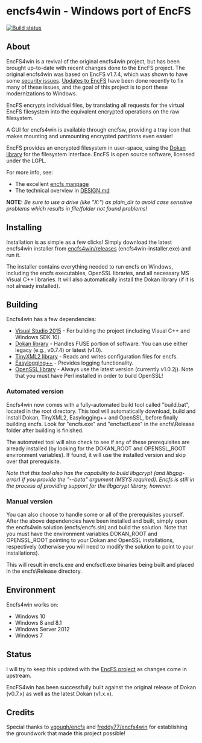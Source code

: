 # encfs4win - Windows port of EncFS 

[![Build status](https://ci.appveyor.com/api/projects/status/5tpsgd73ndv89v3e/branch/master?svg=true)](https://ci.appveyor.com/project/jetwhiz/encfs4win/branch/master)

## About

EncFS4win is a revival of the original encfs4win project, but has been brought up-to-date with recent changes done to the EncFS project.  The original encfs4win was based on EncFS v1.7.4, which was shown to have some [security issues](https://defuse.ca/audits/encfs.htm). [Updates to EncFS](https://github.com/vgough/encfs) have been done recently to fix many of these issues, and the goal of this project is to port these modernizations to Windows. 

EncFS encrypts individual files, by translating all requests for the virtual EncFS filesystem into the equivalent encrypted operations on the raw filesystem.

A GUI for encfs4win is available through encfsw, providing a tray icon that makes mounting and unmounting encrypted partitions even easier! 

EncFS provides an encrypted filesystem in user-space, using the [Dokan library](https://github.com/dokan-dev/dokany) for the filesystem interface. EncFS is open source software, licensed under the LGPL.

For more info, see:

 - The excellent [encfs manpage](encfs/encfs.pod)
 - The technical overview in [DESIGN.md](DESIGN.md)

**NOTE:** *Be sure to use a drive (like "X:") as plain_dir to avoid case sensitive problems which results in file/folder not found problems!*

## Installing

Installation is as simple as a few clicks!  Simply download the latest encfs4win installer from [encfs4win/releases](https://github.com/jetwhiz/encfs4win/releases) (encfs4win-installer.exe) and run it.  

The installer contains everything needed to run encfs on Windows, including the encfs executables, OpenSSL libraries, and all necessary MS Visual C++ libraries. It will also automatically install the Dokan library (if it is not already installed). 

## Building

Encfs4win has a few dependencies: 

* [Visual Studio 2015](https://www.visualstudio.com/en-us/downloads/download-visual-studio-vs.aspx) - For building the project (including Visual C++ and Windows SDK 10).
* [Dokan library](https://github.com/dokan-dev/dokany) - Handles FUSE portion of software.  You can use either legacy (e.g., v0.7.4) or latest (v1.0). 
* [TinyXML2 library](https://github.com/leethomason/tinyxml2) - Reads and writes configuration files for encfs.
* [Easylogging++](https://github.com/easylogging/easyloggingpp) - Provides logging functionality. 
* [OpenSSL library](https://github.com/openssl/openssl) - Always use the latest version (currently v1.0.2j).  Note that you must have Perl installed in order to build OpenSSL!

### Automated version

Encfs4win now comes with a fully-automated build tool called "build.bat", located in the root directory. This tool will automatically download, build and install Dokan, TinyXML2, Easylogging++ and OpenSSL, before finally building encfs.  Look for "encfs.exe" and "encfsctl.exe" in the encfs\Release folder after building is finished. 

The automated tool will also check to see if any of these prerequisites are already installed (by looking for the DOKAN_ROOT and OPENSSL_ROOT environment variables).  If found, it will use the installed version and skip over that prerequisite.  

*Note that this tool also has the capability to build libgcrypt (and libgpg-error) if you provide the "--beta" argument (MSYS required).  Encfs is still in the process of providing support for the libgcrypt library, however.*

### Manual version

You can also choose to handle some or all of the prerequisites yourself.  After the above dependencies have been installed and built, simply open the encfs4win solution (encfs/encfs.sln) and build the solution.  Note that you must have the environment variables DOKAN_ROOT and OPENSSL_ROOT pointing to your Dokan and OpenSSL installations, respectively (otherwise you will need to modify the solution to point to your installations).  

This will result in encfs.exe and encfsctl.exe binaries being built and placed in the encfs\Release directory. 

## Environment

Encfs4win works on: 

* Windows 10
* Windows 8 and 8.1
* Windows Server 2012
* Windows 7

## Status

I will try to keep this updated with the [EncFS project](https://github.com/vgough/encfs) as changes come in upstream.  

EncFS4win has been successfully built against the original release of Dokan (v0.7.x) as well as the latest Dokan (v1.x.x).  

## Credits

Special thanks to [vgough/encfs](https://github.com/vgough/encfs) and [freddy77/encfs4win](https://github.com/freddy77/encfs4win) for establishing the groundwork that made this project possible! 
